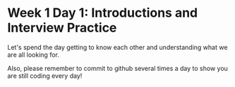 # Week 1 Day 1: Introductions and Interview Practice

Let's spend the day getting to know each other and understanding what we are all looking for.

Also, please remember to commit to github several times a day to show you are still coding every day!
